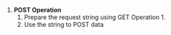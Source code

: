 1. **POST Operation**
   1. Prepare the request string using GET Operation
      1. 
   2. Use the string to POST data

